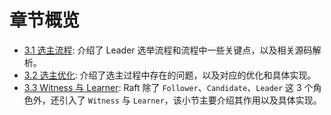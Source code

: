 章节概览
===

* [3.1 选主流程](3.1/election.md): 介绍了 Leader 选举流程和流程中一些关键点，以及相关源码解析。
* [3.2 选主优化](3.2/optimization.md): 介绍了选主过程中存在的问题，以及对应的优化和具体实现。
* [3.3 Witness 与 Learner](3.3/witness_learner.md): Raft 除了 `Follower`、`Candidate`、`Leader` 这 3 个角色外，还引入了 `Witness` 与 `Learner`，该小节主要介绍其作用以及具体实现。

